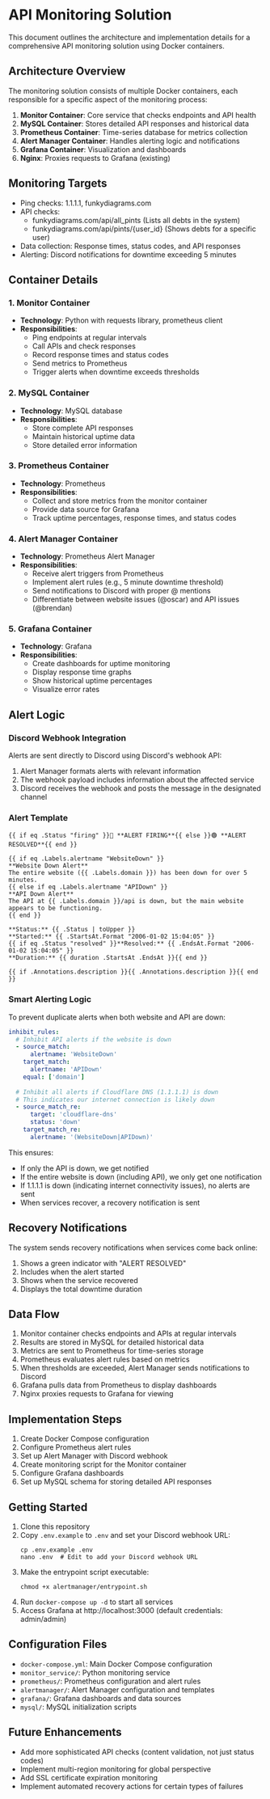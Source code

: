 # API Monitoring Solution

This document outlines the architecture and implementation details for a comprehensive API monitoring solution using Docker containers.

## Architecture Overview

The monitoring solution consists of multiple Docker containers, each responsible for a specific aspect of the monitoring process:

1. **Monitor Container**: Core service that checks endpoints and API health
2. **MySQL Container**: Stores detailed API responses and historical data
3. **Prometheus Container**: Time-series database for metrics collection
4. **Alert Manager Container**: Handles alerting logic and notifications
5. **Grafana Container**: Visualization and dashboards
6. **Nginx**: Proxies requests to Grafana (existing)

## Monitoring Targets

- Ping checks: 1.1.1.1, funkydiagrams.com
- API checks: 
  - funkydiagrams.com/api/all_pints (Lists all debts in the system)
  - funkydiagrams.com/api/pints/{user_id} (Shows debts for a specific user)
- Data collection: Response times, status codes, and API responses
- Alerting: Discord notifications for downtime exceeding 5 minutes

## Container Details

### 1. Monitor Container
- **Technology**: Python with requests library, prometheus client
- **Responsibilities**:
  - Ping endpoints at regular intervals
  - Call APIs and check responses
  - Record response times and status codes
  - Send metrics to Prometheus
  - Trigger alerts when downtime exceeds thresholds

### 2. MySQL Container
- **Technology**: MySQL database
- **Responsibilities**:
  - Store complete API responses
  - Maintain historical uptime data
  - Store detailed error information

### 3. Prometheus Container
- **Technology**: Prometheus
- **Responsibilities**:
  - Collect and store metrics from the monitor container
  - Provide data source for Grafana
  - Track uptime percentages, response times, and status codes

### 4. Alert Manager Container
- **Technology**: Prometheus Alert Manager
- **Responsibilities**:
  - Receive alert triggers from Prometheus
  - Implement alert rules (e.g., 5 minute downtime threshold)
  - Send notifications to Discord with proper @ mentions
  - Differentiate between website issues (@oscar) and API issues (@brendan)

### 5. Grafana Container
- **Technology**: Grafana
- **Responsibilities**:
  - Create dashboards for uptime monitoring
  - Display response time graphs
  - Show historical uptime percentages
  - Visualize error rates

## Alert Logic

### Discord Webhook Integration

Alerts are sent directly to Discord using Discord's webhook API:

1. Alert Manager formats alerts with relevant information
2. The webhook payload includes information about the affected service
3. Discord receives the webhook and posts the message in the designated channel

### Alert Template

```
{{ if eq .Status "firing" }}🔴 **ALERT FIRING**{{ else }}🟢 **ALERT RESOLVED**{{ end }}

{{ if eq .Labels.alertname "WebsiteDown" }}
**Website Down Alert**
The entire website ({{ .Labels.domain }}) has been down for over 5 minutes.
{{ else if eq .Labels.alertname "APIDown" }}
**API Down Alert**
The API at {{ .Labels.domain }}/api is down, but the main website appears to be functioning.
{{ end }}

**Status:** {{ .Status | toUpper }}
**Started:** {{ .StartsAt.Format "2006-01-02 15:04:05" }}
{{ if eq .Status "resolved" }}**Resolved:** {{ .EndsAt.Format "2006-01-02 15:04:05" }}
**Duration:** {{ duration .StartsAt .EndsAt }}{{ end }}

{{ if .Annotations.description }}{{ .Annotations.description }}{{ end }}
```

### Smart Alerting Logic

To prevent duplicate alerts when both website and API are down:

```yaml
inhibit_rules:
  # Inhibit API alerts if the website is down
  - source_match:
      alertname: 'WebsiteDown'
    target_match:
      alertname: 'APIDown'
    equal: ['domain']
    
  # Inhibit all alerts if Cloudflare DNS (1.1.1.1) is down
  # This indicates our internet connection is likely down
  - source_match_re:
      target: 'cloudflare-dns'
      status: 'down'
    target_match_re:
      alertname: '(WebsiteDown|APIDown)'
```

This ensures:
- If only the API is down, we get notified
- If the entire website is down (including API), we only get one notification
- If 1.1.1.1 is down (indicating internet connectivity issues), no alerts are sent
- When services recover, a recovery notification is sent

## Recovery Notifications

The system sends recovery notifications when services come back online:

1. Shows a green indicator with "ALERT RESOLVED"
2. Includes when the alert started
3. Shows when the service recovered
4. Displays the total downtime duration

## Data Flow

1. Monitor container checks endpoints and APIs at regular intervals
2. Results are stored in MySQL for detailed historical data
3. Metrics are sent to Prometheus for time-series storage
4. Prometheus evaluates alert rules based on metrics
5. When thresholds are exceeded, Alert Manager sends notifications to Discord
6. Grafana pulls data from Prometheus to display dashboards
7. Nginx proxies requests to Grafana for viewing

## Implementation Steps

1. Create Docker Compose configuration
2. Configure Prometheus alert rules
3. Set up Alert Manager with Discord webhook
4. Create monitoring script for the Monitor container
5. Configure Grafana dashboards
6. Set up MySQL schema for storing detailed API responses

## Getting Started

1. Clone this repository
2. Copy `.env.example` to `.env` and set your Discord webhook URL:
   ```
   cp .env.example .env
   nano .env  # Edit to add your Discord webhook URL
   ```
3. Make the entrypoint script executable:
   ```
   chmod +x alertmanager/entrypoint.sh
   ```
4. Run `docker-compose up -d` to start all services
5. Access Grafana at http://localhost:3000 (default credentials: admin/admin)

## Configuration Files

- `docker-compose.yml`: Main Docker Compose configuration
- `monitor_service/`: Python monitoring service
- `prometheus/`: Prometheus configuration and alert rules
- `alertmanager/`: Alert Manager configuration and templates
- `grafana/`: Grafana dashboards and data sources
- `mysql/`: MySQL initialization scripts

## Future Enhancements

- Add more sophisticated API checks (content validation, not just status codes)
- Implement multi-region monitoring for global perspective
- Add SSL certificate expiration monitoring
- Implement automated recovery actions for certain types of failures
